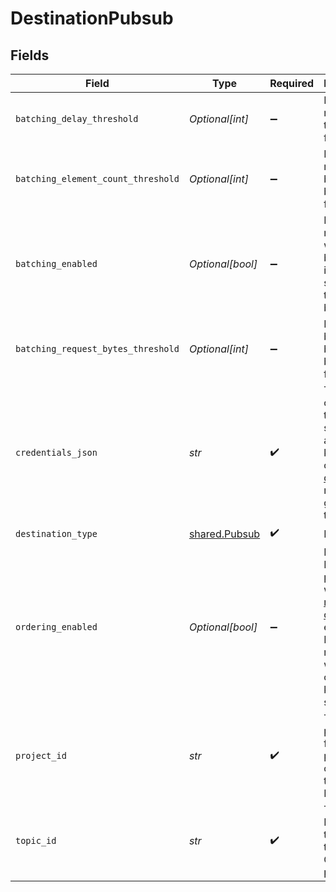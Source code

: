 # DestinationPubsub


## Fields

| Field                                                                                                                                                                          | Type                                                                                                                                                                           | Required                                                                                                                                                                       | Description                                                                                                                                                                    |
| ------------------------------------------------------------------------------------------------------------------------------------------------------------------------------ | ------------------------------------------------------------------------------------------------------------------------------------------------------------------------------ | ------------------------------------------------------------------------------------------------------------------------------------------------------------------------------ | ------------------------------------------------------------------------------------------------------------------------------------------------------------------------------ |
| `batching_delay_threshold`                                                                                                                                                     | *Optional[int]*                                                                                                                                                                | :heavy_minus_sign:                                                                                                                                                             | Number of ms before the buffer is flushed                                                                                                                                      |
| `batching_element_count_threshold`                                                                                                                                             | *Optional[int]*                                                                                                                                                                | :heavy_minus_sign:                                                                                                                                                             | Number of messages before the buffer is flushed                                                                                                                                |
| `batching_enabled`                                                                                                                                                             | *Optional[bool]*                                                                                                                                                               | :heavy_minus_sign:                                                                                                                                                             | If TRUE messages will be buffered instead of sending them one by one                                                                                                           |
| `batching_request_bytes_threshold`                                                                                                                                             | *Optional[int]*                                                                                                                                                                | :heavy_minus_sign:                                                                                                                                                             | Number of bytes before the buffer is flushed                                                                                                                                   |
| `credentials_json`                                                                                                                                                             | *str*                                                                                                                                                                          | :heavy_check_mark:                                                                                                                                                             | The contents of the JSON service account key. Check out the <a href="https://docs.airbyte.com/integrations/destinations/pubsub">docs</a> if you need help generating this key. |
| `destination_type`                                                                                                                                                             | [shared.Pubsub](../../models/shared/pubsub.md)                                                                                                                                 | :heavy_check_mark:                                                                                                                                                             | N/A                                                                                                                                                                            |
| `ordering_enabled`                                                                                                                                                             | *Optional[bool]*                                                                                                                                                               | :heavy_minus_sign:                                                                                                                                                             | If TRUE PubSub publisher will have <a href="https://cloud.google.com/pubsub/docs/ordering">message ordering</a> enabled. Every message will have an ordering key of stream     |
| `project_id`                                                                                                                                                                   | *str*                                                                                                                                                                          | :heavy_check_mark:                                                                                                                                                             | The GCP project ID for the project containing the target PubSub.                                                                                                               |
| `topic_id`                                                                                                                                                                     | *str*                                                                                                                                                                          | :heavy_check_mark:                                                                                                                                                             | The PubSub topic ID in the given GCP project ID.                                                                                                                               |